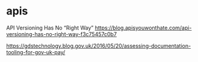 # apis


API Versioning Has No “Right Way”
https://blog.apisyouwonthate.com/api-versioning-has-no-right-way-f3c75457c0b7


https://gdstechnology.blog.gov.uk/2016/05/20/assessing-documentation-tooling-for-gov-uk-pay/

